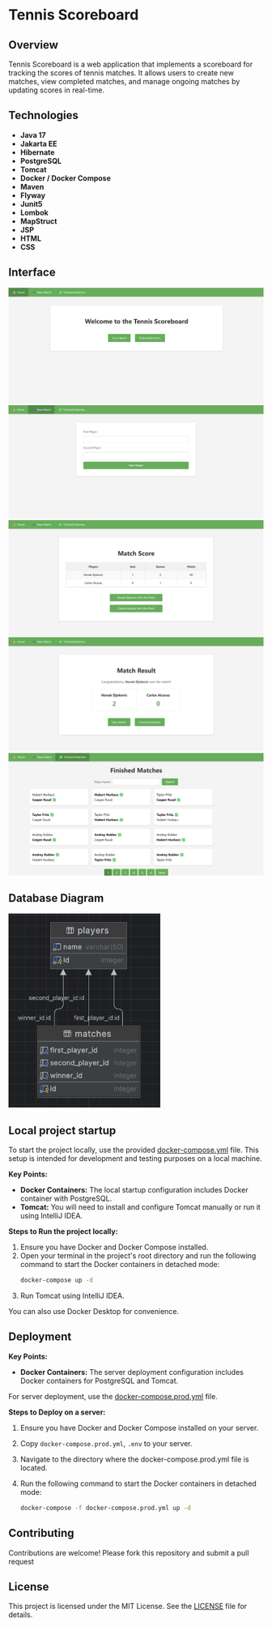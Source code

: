# Tennis Scoreboard

## Overview

Tennis Scoreboard is a web application that implements a scoreboard for tracking the scores of tennis matches. It allows users to create new matches, view completed matches, and manage ongoing matches by updating scores in real-time.

## Technologies

- **Java 17**
- **Jakarta EE**
- **Hibernate**
- **PostgreSQL**
- **Tomcat**
- **Docker / Docker Compose**
- **Maven**
- **Flyway**
- **Junit5**
- **Lombok**
- **MapStruct**
- **JSP**
- **HTML**
- **CSS**

## Interface

![screenshot_home.png](img/screenshot_home.png)
![screenshot_new_match.png](img/screenshot_new_match.png)
![screenshot_match_score.png](img/screenshot_match_score.png)
![screenshot_match_winner.png](img/screenshot_match_winner.png)
![screenshot_matches.png](img/screenshot_matches.png)

## Database Diagram

<img src="img/database_diagram.png" alt="database_diagram" width="300"/>


## Local project startup

To start the project locally, use the provided [docker-compose.yml](docker-compose.yml) file. This setup is intended for
development and testing purposes on a local machine.

**Key Points:**

- **Docker Containers:** The local startup configuration includes Docker container with PostgreSQL.
- **Tomcat:** You will need to install and configure Tomcat manually or run it using IntelliJ IDEA.

**Steps to Run the project locally:**

1. Ensure you have Docker and Docker Compose installed.
2. Open your terminal in the project's root directory and run the following command to start the Docker containers in
   detached mode:
   ```bash
   docker-compose up -d
3. Run Tomcat using IntelliJ IDEA.

You can also use Docker Desktop for convenience.

## Deployment

**Key Points:**

- **Docker Containers:** The server deployment configuration includes Docker containers for PostgreSQL and Tomcat.

For server deployment, use the [docker-compose.prod.yml](docker-compose.prod.yml) file.

**Steps to Deploy on a server:**

1. Ensure you have Docker and Docker Compose installed on your server.
2. Copy `docker-compose.prod.yml`, `.env` to your server.
3. Navigate to the directory where the docker-compose.prod.yml file is located.
4. Run the following command to start the Docker containers in detached mode:

   ```bash
   docker-compose -f docker-compose.prod.yml up -d
   ```

## Contributing

Contributions are welcome! Please fork this repository and submit a pull request

## License

This project is licensed under the MIT License. See the [LICENSE](LICENSE) file for details.


